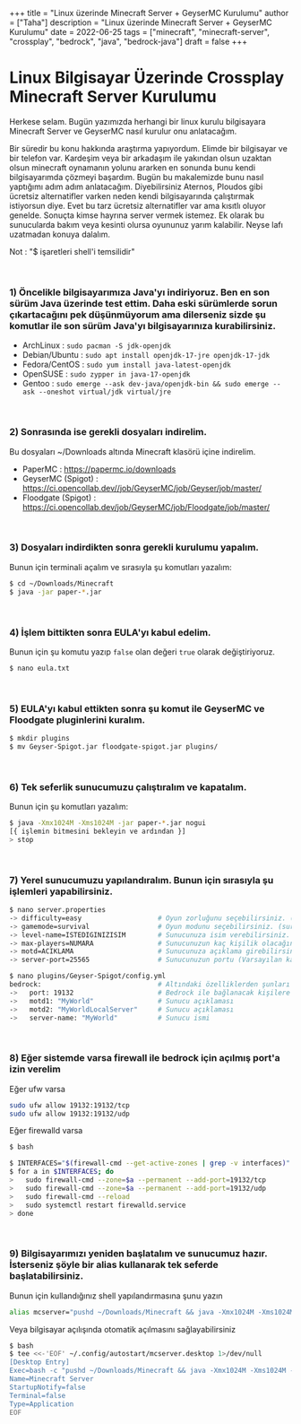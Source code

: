 +++
title = "Linux üzerinde Minecraft Server + GeyserMC Kurulumu"
author = ["Taha"]
description = "Linux üzerinde Minecraft Server + GeyserMC Kurulumu"
date = 2022-06-25
tags = ["minecraft", "minecraft-server", "crossplay", "bedrock", "java", "bedrock-java"]
draft = false
+++


# Linux Bilgisayar Üzerinde Crossplay Minecraft Server Kurulumu
Herkese selam. Bugün yazımızda herhangi bir linux kurulu bilgisayara Minecraft Server ve GeyserMC nasıl kurulur onu anlatacağım.

Bir süredir bu konu hakkında araştırma yapıyordum. Elimde bir bilgisayar ve bir telefon var. Kardeşim veya bir arkadaşım ile yakından olsun uzaktan olsun minecraft oynamanın yolunu ararken en sonunda bunu kendi bilgisayarımda çözmeyi başardım. Bugün bu makalemizde bunu nasıl yaptığımı adım adım anlatacağım. Diyebilirsiniz Aternos, Ploudos gibi ücretsiz alternatifler varken neden kendi bilgisayarında çalıştırmak istiyorsun diye. Evet bu tarz ücretsiz alternatifler var ama kısıtlı oluyor genelde. Sonuçta kimse hayrına server vermek istemez. Ek olarak bu sunucularda bakım veya kesinti olursa oyununuz yarım kalabilir. Neyse lafı uzatmadan konuya dalalım.

Not : "$ işaretleri shell'i temsilidir"

<br>

### 1) Öncelikle bilgisayarımıza Java'yı indiriyoruz. Ben en son sürüm Java üzerinde test ettim. Daha eski sürümlerde sorun çıkartacağını pek düşünmüyorum ama dilerseniz sizde şu komutlar ile son sürüm Java'yı bilgisayarınıza kurabilirsiniz.
- ArchLinux : ```sudo pacman -S jdk-openjdk```
- Debian/Ubuntu : ```sudo apt install openjdk-17-jre openjdk-17-jdk ```
- Fedora/CentOS : ```sudo yum install java-latest-openjdk```
- OpenSUSE : ```sudo zypper in java-17-openjdk```
- Gentoo : ```sudo emerge --ask dev-java/openjdk-bin && sudo emerge --ask --oneshot virtual/jdk virtual/jre```

<br>

### 2) Sonrasında ise gerekli dosyaları indirelim.
Bu dosyaları ~/Downloads altında Minecraft klasörü içine indirelim.
- PaperMC : https://papermc.io/downloads
- GeyserMC (Spigot) : https://ci.opencollab.dev//job/GeyserMC/job/Geyser/job/master/
- Floodgate (Spigot) : https://ci.opencollab.dev/job/GeyserMC/job/Floodgate/job/master/

<br>

### 3) Dosyaları indirdikten sonra gerekli kurulumu yapalım.
Bunun için terminali açalım ve sırasıyla şu komutları yazalım:
```bash
$ cd ~/Downloads/Minecraft
$ java -jar paper-*.jar
```

<br>

### 4) İşlem bittikten sonra EULA'yı kabul edelim.
Bunun için şu komutu yazıp `false` olan değeri `true` olarak değiştiriyoruz.
```bash
$ nano eula.txt
```

<br>

### 5) EULA'yı kabul ettikten sonra şu komut ile GeyserMC ve Floodgate pluginlerini kuralım.
```bash
$ mkdir plugins
$ mv Geyser-Spigot.jar floodgate-spigot.jar plugins/
```

<br>

### 6) Tek seferlik sunucumuzu çalıştıralım ve kapatalım.
Bunun için şu komutları yazalım:
```bash
$ java -Xmx1024M -Xms1024M -jar paper-*.jar nogui
[{ işlemin bitmesini bekleyin ve ardından }]
> stop
```

<br>

### 7) Yerel sunucumuzu yapılandıralım. Bunun için sırasıyla şu işlemleri yapabilirsiniz.
```bash
$ nano server.properties
-> difficulty=easy                   # Oyun zorluğunu seçebilirsiniz. (easy, medium, hard)
-> gamemode=survival                 # Oyun modunu seçebilirsiniz. (survival, spectator, creative)
-> level-name=ISTEDIGINIZISIM        # Sunucunuza isim verebilirsiniz.
-> max-players=NUMARA                # Sunucunuzun kaç kişilik olacağını seçebilirsiniz.
-> motd=ACIKLAMA                     # Sunucunuza açıklama girebilirsiniz.
-> server-port=25565                 # Sunucunuzun portu (Varsayılan kalması daha iyidir)
```

```bash
$ nano plugins/Geyser-Spigot/config.yml
bedrock:                             # Altındaki özelliklerden şunları ayarlayabilirsiniz
->   port: 19132                     # Bedrock ile bağlanacak kişilere özel port (Varsayılan kalması daha iyidir)
->   motd1: "MyWorld"                # Sunucu açıklaması
->   motd2: "MyWorldLocalServer"     # Sunucu açıklaması
->   server-name: "MyWorld"          # Sunucu ismi
```

<br>

### 8) Eğer sistemde varsa firewall ile bedrock için açılmış port'a izin verelim
Eğer ufw varsa
```bash
sudo ufw allow 19132:19132/tcp
sudo ufw allow 19132:19132/udp
```

Eğer firewalld varsa
```bash
$ bash

$ INTERFACES="$(firewall-cmd --get-active-zones | grep -v interfaces)"
$ for a in $INTERFACES; do
>   sudo firewall-cmd --zone=$a --permanent --add-port=19132/tcp
>   sudo firewall-cmd --zone=$a --permanent --add-port=19132/udp
>   sudo firewall-cmd --reload
>   sudo systemctl restart firewalld.service
> done
```

<br>


### 9) Bilgisayarımızı yeniden başlatalım ve sunucumuz hazır. İsterseniz şöyle bir alias kullanarak tek seferde başlatabilirsiniz. 
Bunun için kullandığınız shell yapılandırmasına şunu yazın
```bash
alias mcserver="pushd ~/Downloads/Minecraft && java -Xmx1024M -Xms1024M -jar paper-*.jar nogui && popd"
```
Veya bilgisayar açılışında otomatik açılmasını sağlayabilirsiniz
```bash
$ bash
$ tee <<-'EOF' ~/.config/autostart/mcserver.desktop 1>/dev/null
[Desktop Entry]
Exec=bash -c "pushd ~/Downloads/Minecraft && java -Xmx1024M -Xms1024M -jar paper-*.jar nogui && popd"
Name=Minecraft Server
StartupNotify=false
Terminal=false
Type=Application
EOF
```



